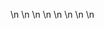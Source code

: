 

















































\n
\n
\n
\n
\n
\n
\n
\n


































































































































































































































































